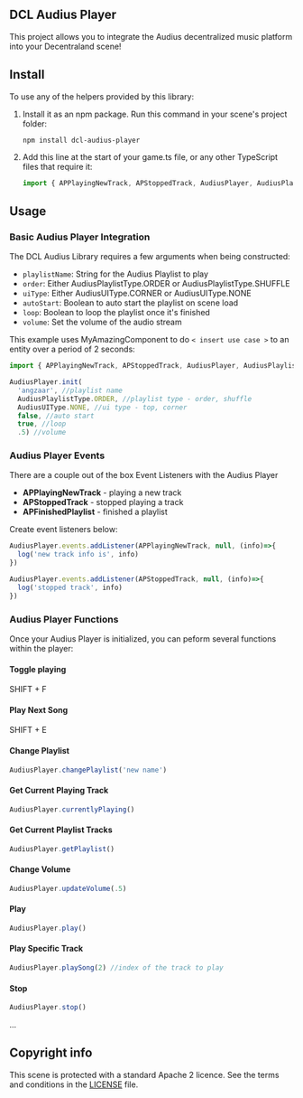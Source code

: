 ## DCL Audius Player

This project allows you to integrate the Audius decentralized music platform into your Decentraland scene!

## Install

To use any of the helpers provided by this library:

1. Install it as an npm package. Run this command in your scene's project folder:

   ```
   npm install dcl-audius-player
   ```

2. Add this line at the start of your game.ts file, or any other TypeScript files that require it:

   ```typescript
   import { APPlayingNewTrack, APStoppedTrack, AudiusPlayer, AudiusPlaylistType, AudiusUIType } from "dcl-audius-player";'
   ```

## Usage

### Basic Audius Player Integration

The DCL Audius Library requires a few arguments when being constructed:

- `playlistName`: String for the Audius Playlist to play
- `order`: Either AudiusPlaylistType.ORDER or AudiusPlaylistType.SHUFFLE
- `uiType`: Either AudiusUIType.CORNER or AudiusUIType.NONE
- `autoStart`: Boolean to auto start the playlist on scene load
- `loop`: Boolean to loop the playlist once it's finished
- `volume`: Set the volume of the audio stream

This example uses MyAmazingComponent to do `< insert use case >` to an entity over a period of 2 seconds:

```typescript
import { APPlayingNewTrack, APStoppedTrack, AudiusPlayer, AudiusPlaylistType, AudiusUIType } from "dcl-audius-player";'

AudiusPlayer.init(
  'angzaar', //playlist name
  AudiusPlaylistType.ORDER, //playlist type - order, shuffle
  AudiusUIType.NONE, //ui type - top, corner
  false, //auto start
  true, //loop
  .5) //volume
```

### Audius Player Events

There are a couple out of the box Event Listeners with the Audius Player

- **APPlayingNewTrack** - playing a new track
- **APStoppedTrack** - stopped playing a track
- **APFinishedPlaylist** - finished a playlist

Create event listeners below:

```typescript
AudiusPlayer.events.addListener(APPlayingNewTrack, null, (info)=>{
  log('new track info is', info)
})

AudiusPlayer.events.addListener(APStoppedTrack, null, (info)=>{
  log('stopped track', info)
})
```

### Audius Player Functions
Once your Audius Player is initialized, you can peform several functions within the player:

#### Toggle playing ####
SHIFT + F

#### Play Next Song ####
SHIFT + E

#### Change Playlist ####
```typescript
AudiusPlayer.changePlaylist('new name')
```


#### Get Current Playing Track ####
```typescript
AudiusPlayer.currentlyPlaying()
```

#### Get Current Playlist Tracks ####
```typescript
AudiusPlayer.getPlaylist()
```

#### Change Volume ####
```typescript
AudiusPlayer.updateVolume(.5)
```

#### Play ####
```typescript
AudiusPlayer.play()
```

#### Play Specific Track ####
```typescript
AudiusPlayer.playSong(2) //index of the track to play
```

#### Stop ####
```typescript
AudiusPlayer.stop()
```

...

## Copyright info

This scene is protected with a standard Apache 2 licence. See the terms and conditions in the [LICENSE](/LICENSE) file.

